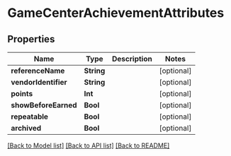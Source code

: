 # GameCenterAchievementAttributes

## Properties
Name | Type | Description | Notes
------------ | ------------- | ------------- | -------------
**referenceName** | **String** |  | [optional] 
**vendorIdentifier** | **String** |  | [optional] 
**points** | **Int** |  | [optional] 
**showBeforeEarned** | **Bool** |  | [optional] 
**repeatable** | **Bool** |  | [optional] 
**archived** | **Bool** |  | [optional] 

[[Back to Model list]](../README.md#documentation-for-models) [[Back to API list]](../README.md#documentation-for-api-endpoints) [[Back to README]](../README.md)


